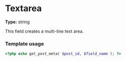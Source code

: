 # Textarea

**Type:** string

This field creates a multi-line text area.

### Template usage

```php
<?php echo get_post_meta( $post_id, $field_name ); ?>
```
